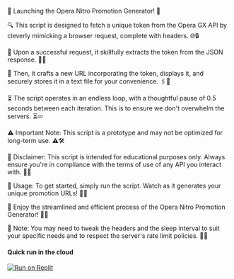 🚀 Launching the Opera Nitro Promotion Generator! 🚀

🔍 This script is designed to fetch a unique token from the Opera GX API by cleverly mimicking a browser request, complete with headers. 🌐🔒

🎯 Upon a successful request, it skillfully extracts the token from the JSON response. 📄🔑

🔄 Then, it crafts a new URL incorporating the token, displays it, and securely stores it in a text file for your convenience. 🖇️💾

⏳ The script operates in an endless loop, with a thoughtful pause of 0.5 seconds between each iteration. This is to ensure we don't overwhelm the servers. ⏳💤

⚠️ Important Note: This script is a prototype and may not be optimized for long-term use. ⚠️🛠️

📌 Disclaimer: This script is intended for educational purposes only. Always ensure you're in compliance with the terms of use of any API you interact with. 📌📜

🔧 Usage: To get started, simply run the script. Watch as it generates your unique promotion URLs! 🔧🎉

🎈 Enjoy the streamlined and efficient process of the Opera Nitro Promotion Generator! 🎈🎊

📝 Note: You may need to tweak the headers and the sleep interval to suit your specific needs and to respect the server's rate limit policies. 📝🔄


#### Quick run in the cloud

[![Run on Replit](https://binbashbanana.github.io/deploy-buttons/buttons/remade/replit.svg)](https://replit.com/@Lomusire/opera-new-gggpt4?s=app)
